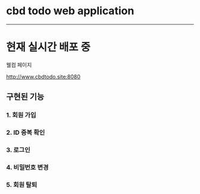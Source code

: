 # cbd todo web application

---

# 현재 실시간 배포 중

웰컴 페이지

http://www.cbdtodo.site:8080

## 구현된 기능 

### 1. 회원 가입

### 2. ID 중복 확인

### 3. 로그인

### 4. 비밀번호 변경

### 5. 회원 탈퇴

